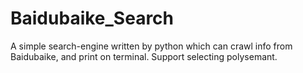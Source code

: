 # Baidubaike_Search
A simple search-engine written by python which can crawl info from Baidubaike, and print on terminal.
Support selecting polysemant.
